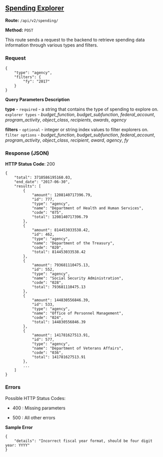 ## [Spending Explorer](#spending-explorer)

**Route:** `/api/v2/spending/`

**Method:** `POST`

This route sends a request to the backend to retrieve spending data information through various types and filters.

### Request

```
{
    "type": "agency",
    "filters": {
        "fy": "2017"
    }
}
```
**Query Parameters Description**

**type** - `required` - a string that contains the type of spending to explore on.
  `explorer types` - *budget_function*, *budget_subfunction*, *federal_account*, *program_activity*, *object_class*, *recipients*, *awards*, *agency*

**filters** - `optional` - integer or string index values to filter explorers on.
  `filter options` - *budget_function*, *budget_subfunction*, *federal_account*, *program_activity*, *object_class*, *recipient*, *award*, *agency*, *fy*

### Response (JSON)

**HTTP Status Code**: 200

```
{
    "total": 3710586195160.03,
    "end_date": "2017-06-30",
    "results": [
        {
            "amount": 1208140717396.79,
            "id": 777,
            "type": "agency",
            "name": "Department of Health and Human Services",
            "code": "075",
            "total": 1208140717396.79
        },
        {
            "amount": 814453033538.42,
            "id": 462,
            "type": "agency",
            "name": "Department of the Treasury",
            "code": "020",
            "total": 814453033538.42
        },
        {
            "amount": 793681110475.13,
            "id": 552,
            "type": "agency",
            "name": "Social Security Administration",
            "code": "028",
            "total": 793681110475.13
        },
        {
            "amount": 144830556846.39,
            "id": 533,
            "type": "agency",
            "name": "Office of Personnel Management",
            "code": "024",
            "total": 144830556846.39
        },
        {
            "amount": 141781627513.91,
            "id": 577,
            "type": "agency",
            "name": "Department of Veterans Affairs",
            "code": "036",
            "total": 141781627513.91
        },
        ...
    ]
}
```

### Errors

Possible HTTP Status Codes:

- 400 : Missing parameters

- 500 : All other errors

**Sample Error**
```
{
    "details": "Incorrect fiscal year format, should be four digit year: YYYY"
}
```

